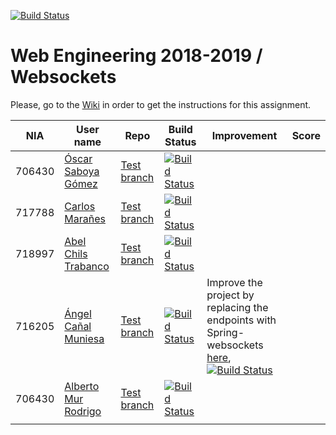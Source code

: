 [![Build Status](https://travis-ci.org/UNIZAR-30246-WebEngineering/lab4-websockets.svg?branch=master)](https://travis-ci.org/UNIZAR-30246-WebEngineering/lab4-websockets)
# Web Engineering 2018-2019 / Websockets
Please, go to the [Wiki](https://github.com/UNIZAR-30246-WebEngineering/lab4-websockets/wiki) in order to get the instructions for this assignment.

| NIA    | User name | Repo | Build Status | Improvement | Score
|--------|-----------|------|--------------|-------------|--------
| 706430 | [Óscar Saboya Gómez](https://github.com/oscarsa) | [Test branch](https://github.com/oscarsa/lab4-websockets/tree/test) | [![Build Status](https://api.travis-ci.org/oscarsa/lab4-websockets.svg?branch=test)](https://travis-ci.com/oscarsa/lab4-websockets) | |
| 717788 | [Carlos Marañes](https://github.com/carlosmn1997) | [Test branch](https://github.com/carlosmn1997/lab4-websockets/tree/test) | [![Build Status](https://travis-ci.org/carlosmn1997/lab4-websockets.svg)](https://travis-ci.org/carlosmn1997/lab4-websockets) | |
| 718997 | [Abel Chils Trabanco](https://github.com/AbelChT) | [Test branch](https://github.com/AbelChT/lab4-websockets/tree/test) | [![Build Status](https://travis-ci.com/AbelChT/lab4-websockets.svg?branch=test)](https://travis-ci.com/AbelChT/lab4-websockets) | |
| 716205 | [Ángel Cañal Muniesa](https://github.com/lAngelP) | [Test branch](https://github.com/lAngelP/lab4-websockets/tree/test) | [![Build Status](https://www.travis-ci.com/lAngelP/lab4-websockets.svg?branch=test)](https://www.travis-ci.com/lAngelP/lab4-websockets) | Improve the project by replacing the endpoints with Spring-websockets [here](https://github.com/lAngelP/lab4-websockets/blob/spring/README.md), [![Build Status](https://travis-ci.com/lAngelP/lab4-websockets.svg?branch=spring)](https://github.com/lAngelP/lab4-websockets/tree/spring) |  |
| 706430 | [Alberto Mur Rodrigo](https://github.com/697589) | [Test branch](https://github.com/697589/lab4-websockets/tree/test) | [![Build Status](https://api.travis-ci.org/697589/lab4-websockets.svg?branch=test)](https://travis-ci.org/697589/lab4-websockets) | |
|        |           |      |              |             |
